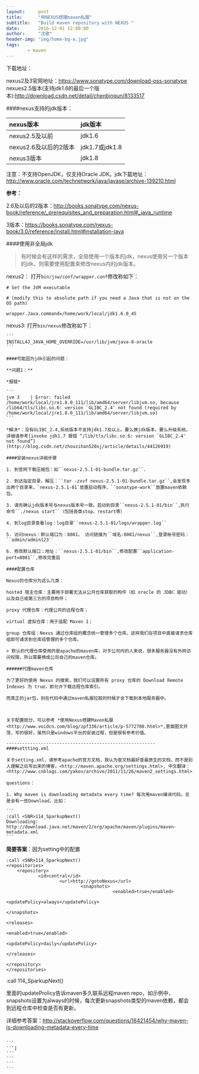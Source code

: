 ```yaml
---
layout:     post
title:      "用NEXUS搭建maven私服"
subtitle:   "Build maven repository with NEXUS "
date:       2016-12-01 12:00:00
author:     "沈歌"
header-img: "img/home-bg-o.jpg"
tags:
        - maven
---
```




下载地址：

nexus2及3官网地址：<https://www.sonatype.com/download-oss-sonatype>
nexues2.5版本(支持jdk1.6的最后一个版本):<http://download.csdn.net/detail/chenbinqun/8133517>

####nexus支持的jdk版本：

| nexus版本 | jdk版本|
|:-------|:---------| 
| nexus2.5及以前 | jdk1.6  |
| nexus2.6及以后的2版本| jdk1.7或jdk1.8|
| nexus3版本| jdk1.8|

注意：不支持OpenJDK，仅支持Oracle JDK。jdk下载地址：<http://www.oracle.com/technetwork/java/javase/archive-139210.html>

**参考：**

2.6及以后的2版本：<http://books.sonatype.com/nexus-book/reference/_prerequisites_and_preparation.html#_java_runtime>

3版本：<https://books.sonatype.com/nexus-book/3.0/reference/install.html#installation-java>

####使用非全局jdk

> 有时候会有这样的需求，全局使用一个版本的jdk，nexus使用另一个版本的jdk，则需要使用配置来修改nexus内的jdk版本。

nexus2：
打开``bin/jsw/conf/wrapper.conf``修改称如下：

```
# Set the JVM executable 

# (modify this to absolute path if you need a Java that is not on the OS path)

wrapper.Java.command=/home/work/local/jdk1.6.0_45

```

nexus3:
    打开``bin/nexus``修改称如下：

    ```
    INSTALL4J_JAVA_HOME_OVERRIDE=/usr/lib/jvm/java-8-oracle
    ```
    
    ####可能因为jdk引起的问题：

    **问题1：**

    *报错* 

    ```
    jvm 3    | Error: failed /home/work/local/jre1.8.0_111/lib/amd64/server/libjvm.so, because /lib64/tls/libc.so.6: version `GLIBC_2.4' not found (required by /home/work/local/jre1.8.0_111/lib/amd64/server/libjvm.so)
    ```

    *解决*：没有GLIBC_2.4,系统版本不支持jdk1.7及以上。要么换jdk版本，要么升级系统。详细请参考[invoke jdk1.7 报错 “/lib/tls/libc.so.6: version `GLIBC_2.4' not found”](http://blog.csdn.net/zhouzihan520xj/article/details/44126919)
    
    ####安装nexus详细步骤
    
    1. 到官网下载压缩包：如``nexus-2.5.1-01-bundle.tar.gz``.
    
    2. 到达指定目录，解压：``tar -zxvf nexus-2.5.1-01-bundle.tar.gz``,会发现多出两个目录来，`nexus-2.5.1-01`放置启动程序，``sonatype-work``放置maven依赖包。
    
    3. 请先确认jdk版本号与nexus版本号一致。启动到目录``nexus-2.5.1-01/bin``,执行命令``./nexus start``（包括各类stop、restart等）
    
    4. 到log目录查看log：log目录``nexus-2.5.1-01/logs/wrapper.log``
    
    5. 访问nexus：默认端口为：8081， 访问链接为``域名:8081/nexus``,登录帐号密码：``admin/admin123``
    
    6. 修改默认端口：地址：``nexus-2.5.1-01/bin``,修改配置``application-port=8081``,修改完重启
    
    ####配置仓库
    
    Nexus的仓库分为这么几类：
    
    hosted 宿主仓库：主要用于部署无法从公共仓库获取的构件（如 oracle 的 JDBC 驱动）以及自己或第三方的项目构件；
    
    proxy 代理仓库：代理公共的远程仓库；
    
    virtual 虚拟仓库：用于适配 Maven 1；
    
    group 仓库组：Nexus 通过仓库组的概念统一管理多个仓库，这样我们在项目中直接请求仓库组即可请求到仓库组管理的多个仓库。
    
    > 默认的代理仓库使用的是apache的maven库，对于公司内的人来说，很多服务器没有外网访问权限，所以需要换成公司自己的maven仓库。
    
    ######代理maven仓库
    
    为了更好的使用 Nexus 的搜索，我们可以设置所有 proxy 仓库的 Download Remote Indexes 为 true，即允许下载远程仓库索引。
    
    而真正的jar包，则在代码中通过maven私服拉取的时候才会下载到本地服务器中。
    
    
    
    关于配置部分，可以参考 *使用Nexus搭建Maven私服<http://www.voidcn.com/blog/zpf336/article/p-5772708.html>*,里面图文并茂，写的很好，虽然只是windows平台的安装过程，但是很有参考价值。
    
    --------------------------------------------------------
    ####settting.xml
    
    关于setting.xml，请参考apache的官方文档，我认为查文档最好查最原生的文档，而不是别人理解之后写出来的博客，<http://maven.apache.org/settings.html>, 中文翻译：<http://www.cnblogs.com/yakov/archive/2011/11/26/maven2_settings.html>
    
    questions：
    
    1. Why maven is downloading metadata every time? 每次用maven编译代码，总是会有一些Download，比如：
    
    ```
    :call <SNR>114_SparkupNext()
    Downloading:  http://download.java.net/maven/2/org/apache/maven/plugins/maven-metadata.xml
    ```

**简要答案**：因为setting中的配置

```
:call <SNR>114_SparkupNext()
<repositories>
    <repository>
            <id>central</id>
                    <url>http://gotoNexus</url>
                            <snapshots>
                                        <enabled>true</enabled>
                                                    <updatePolicy>always</updatePolicy>
                                                            </snapshots>
                                                                    <releases>
                                                                                <enabled>true</enabled>
                                                                                            <updatePolicy>daily</updatePolicy>
                                                                                                    </releases>
                                                                                                        </repository>
</repositories>
```
:call <SNR>114_SparkupNext()

里面的updateProlicy告诉maven多久联系远程maven repo，如示例中，snapshots设置为always的时候，每次更新snapshots类型的maven依赖，都会到远程仓库中检查是否有更新。

详细参考答案：<http://stackoverflow.com/questions/16421454/why-maven-is-downloading-metadata-every-time>
```
```
    ```
    ```]
    ```
    ```
    ```
    ```
```
```
